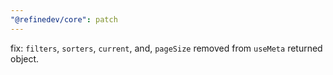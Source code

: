 ```yaml
---
"@refinedev/core": patch
---
```


fix: `filters`, `sorters`, `current`, and, `pageSize` removed from `useMeta` returned object.
